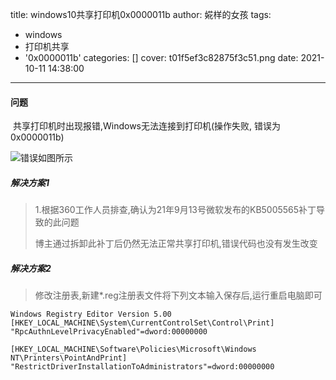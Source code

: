 title: windows10共享打印机0x0000011b
author: 婲样的女孩
tags:
  - windows
  - 打印机共享
  - '0x0000011b'
categories: []
cover: t01f5ef3c82875f3c51.png
date: 2021-10-11 14:38:00
---



#### 问题

​	共享打印机时出现报错,Windows无法连接到打印机(操作失败, 错误为0x0000011b)

![错误如图所示](t01f5ef3c82875f3c51.png)

##### 解决方案1

> ​	1.根据360工作人员排查,确认为21年9月13号微软发布的KB5005565补丁导致的此问题
>
> 博主通过拆卸此补丁后仍然无法正常共享打印机,错误代码也没有发生改变

##### 解决方案2

> 修改注册表,新建*.reg注册表文件将下列文本输入保存后,运行重启电脑即可

```reg
Windows Registry Editor Version 5.00
[HKEY_LOCAL_MACHINE\System\CurrentControlSet\Control\Print]
"RpcAuthnLevelPrivacyEnabled"=dword:00000000

[HKEY_LOCAL_MACHINE\Software\Policies\Microsoft\Windows NT\Printers\PointAndPrint]
"RestrictDriverInstallationToAdministrators"=dword:00000000
```

